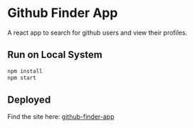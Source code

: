 # Github Finder App
A react app to search for github users and view their profiles.

## Run on Local System
```bash
npm install
npm start
```
## Deployed
Find the site here: [github-finder-app](https://github-finder-phi-sand.vercel.app)
